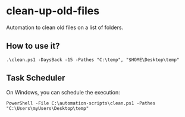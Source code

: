 # clean-up-old-files
Automation to clean old files on a list of folders.

## How to use it?
```
.\clean.ps1 -DaysBack -15 -Pathes "C:\temp", "$HOME\Desktop\temp"
```

## Task Scheduler
On Windows, you can schedule the execution:
```
PowerShell -File C:\automation-scripts\clean.ps1 -Pathes "C:\Users\myUsers\Desktop\temp"
```
